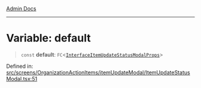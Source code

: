[Admin Docs](/)

***

# Variable: default

> `const` **default**: `FC`\<[`InterfaceItemUpdateStatusModalProps`](../interfaces/InterfaceItemUpdateStatusModalProps.md)\>

Defined in: [src/screens/OrganizationActionItems/itemUpdateModal/ItemUpdateStatusModal.tsx:51](https://github.com/PalisadoesFoundation/talawa-admin/blob/main/src/screens/OrganizationActionItems/itemUpdateModal/ItemUpdateStatusModal.tsx#L51)

